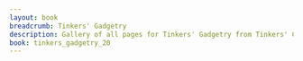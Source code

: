 ```yaml
---
layout: book
breadcrumb: Tinkers' Gadgetry
description: Gallery of all pages for Tinkers' Gadgetry from Tinkers' Construct in Minecraft 1.20.1.
book: tinkers_gadgetry_20
---
```

